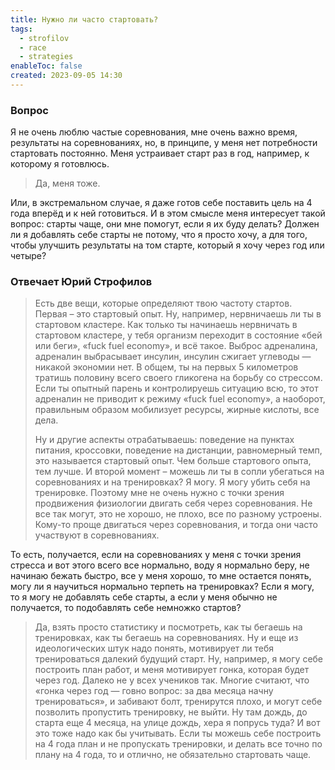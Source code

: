 ```yaml
---
title: Нужно ли часто стартовать?
tags:
  - strofilov
  - race
  - strategies
enableToc: false
created: 2023-09-05 14:30
---
```


### Вопрос

Я не очень люблю частые соревнования, мне очень важно время, результаты на соревнованиях, но, в принципе, у меня нет потребности стартовать постоянно. Меня устраивает старт раз в год, например, к которому я готовлюсь.

> Да, меня тоже.

Или, в экстремальном случае, я даже готов себе поставить цель на 4 года вперёд и к ней готовиться. И в этом смысле меня интересует такой вопрос: старты чаще, они мне помогут, если я их буду делать? Должен ли я добавлять себе старты не потому, что я просто хочу, а для того, чтобы улучшить результаты на том старте, который я хочу через год или четыре?
### Отвечает Юрий Строфилов

> Есть две вещи, которые определяют твою частоту стартов. Первая – это стартовый опыт. Ну, например, нервничаешь ли ты в стартовом кластере. Как только ты начинаешь нервничать в стартовом кластере, у тебя организм переходит в состояние «бей или беги», «fuck fuel economy», и всё такое. Выброс адреналина, адреналин выбрасывает инсулин, инсулин сжигает углеводы — никакой экономии нет. В общем, ты на первых 5 километров тратишь половину всего своего гликогена на борьбу со стрессом. Если ты опытный парень и контролируешь ситуацию всю, то этот адреналин не приводит к режиму «fuck fuel economy», а наоборот, правильным образом мобилизует ресурсы, жирные кислоты, все дела.
> 
> Ну и другие аспекты отрабатываешь: поведение на пунктах питания, кроссовки, поведение на дистанции, равномерный темп, это называется стартовый опыт. Чем больше стартового опыта, тем лучше. И второй момент – можешь ли ты в сопли убегаться на соревнованиях и на тренировках? Я могу. Я могу убить себя на тренировке. Поэтому мне не очень нужно с точки зрения продвижения физиологии двигать себя через соревнования. Не все так могут, это не хорошо, не плохо, все по разному устроены. Кому-то проще двигаться через соревнования, и тогда они часто участвуют в соревнованиях.

То есть, получается, если на соревнованиях у меня с точки зрения стресса и вот этого всего все нормально, воду я нормально беру, не начинаю бежать быстро, все у меня хорошо, то мне остается понять, могу ли я научиться нормально терпеть на тренировках? Если я могу, то я могу не добавлять себе старты, а если у меня обычно не получается, то подобавлять себе немножко стартов?

> Да, взять просто статистику и посмотреть, как ты бегаешь на тренировках, как ты бегаешь на соревнованиях. Ну и еще из идеологических штук надо понять, мотивирует ли тебя тренироваться далекий будущий старт. Ну, например, я могу себе построить план работ, и меня мотивирует гонка, которая будет через год. Далеко не у всех учеников так. Многие считают, что «гонка через год — говно вопрос: за два месяца начну тренироваться», и забивают болт, тренирутся плохо, и могут себе позволить пропустить тренировку, не выйти. Ну там дождь, до старта еще 4 месяца, на улице дождь, хера я попрусь туда? И вот это тоже надо как бы учитывать. Если ты можешь себе построить на 4 года план и не пропускать тренировки, и делать все точно по плану на 4 года, то и отлично, не обязательно стартовать чаще.